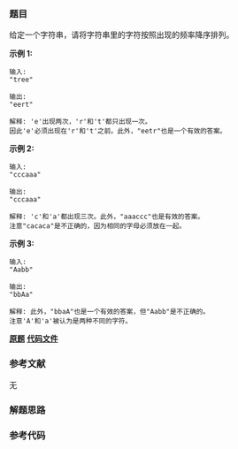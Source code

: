 ### 题目
给定一个字符串，请将字符串里的字符按照出现的频率降序排列。

**示例 1:**

    
    
    输入:
    "tree"
    
    输出:
    "eert"
    
    解释: 'e'出现两次，'r'和't'都只出现一次。
    因此'e'必须出现在'r'和't'之前。此外，"eetr"也是一个有效的答案。
    

**示例 2:**

    
    
    输入:
    "cccaaa"
    
    输出:
    "cccaaa"
    
    解释: 'c'和'a'都出现三次。此外，"aaaccc"也是有效的答案。
    注意"cacaca"是不正确的，因为相同的字母必须放在一起。
    

**示例 3:**

    
    
    输入:
    "Aabb"
    
    输出:
    "bbAa"
    
    解释: 此外，"bbaA"也是一个有效的答案，但"Aabb"是不正确的。
    注意'A'和'a'被认为是两种不同的字符。
    

 **[原题](https://leetcode-cn.com/problems/sort-characters-by-frequency/)**    **[代码文件]()**


### 参考文献
无

### 解题思路




### 参考代码

```go


```




